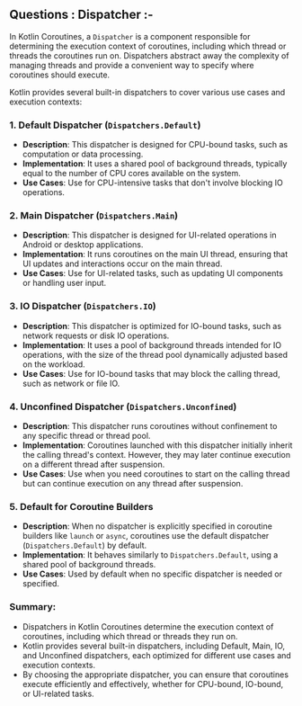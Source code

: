 

## Questions : Dispatcher :- 


In Kotlin Coroutines, a `Dispatcher` is a component responsible for determining the execution context of coroutines, including which thread or threads the coroutines run on. Dispatchers abstract away the complexity of managing threads and provide a convenient way to specify where coroutines should execute.

Kotlin provides several built-in dispatchers to cover various use cases and execution contexts:

### 1. Default Dispatcher (`Dispatchers.Default`)

- **Description**: This dispatcher is designed for CPU-bound tasks, such as computation or data processing.
- **Implementation**: It uses a shared pool of background threads, typically equal to the number of CPU cores available on the system.
- **Use Cases**: Use for CPU-intensive tasks that don't involve blocking IO operations.

### 2. Main Dispatcher (`Dispatchers.Main`)

- **Description**: This dispatcher is designed for UI-related operations in Android or desktop applications.
- **Implementation**: It runs coroutines on the main UI thread, ensuring that UI updates and interactions occur on the main thread.
- **Use Cases**: Use for UI-related tasks, such as updating UI components or handling user input.

### 3. IO Dispatcher (`Dispatchers.IO`)

- **Description**: This dispatcher is optimized for IO-bound tasks, such as network requests or disk IO operations.
- **Implementation**: It uses a pool of background threads intended for IO operations, with the size of the thread pool dynamically adjusted based on the workload.
- **Use Cases**: Use for IO-bound tasks that may block the calling thread, such as network or file IO.

### 4. Unconfined Dispatcher (`Dispatchers.Unconfined`)

- **Description**: This dispatcher runs coroutines without confinement to any specific thread or thread pool.
- **Implementation**: Coroutines launched with this dispatcher initially inherit the calling thread's context. However, they may later continue execution on a different thread after suspension.
- **Use Cases**: Use when you need coroutines to start on the calling thread but can continue execution on any thread after suspension.

### 5. Default for Coroutine Builders

- **Description**: When no dispatcher is explicitly specified in coroutine builders like `launch` or `async`, coroutines use the default dispatcher (`Dispatchers.Default`) by default.
- **Implementation**: It behaves similarly to `Dispatchers.Default`, using a shared pool of background threads.
- **Use Cases**: Used by default when no specific dispatcher is needed or specified.

### Summary:

- Dispatchers in Kotlin Coroutines determine the execution context of coroutines, including which thread or threads they run on.
- Kotlin provides several built-in dispatchers, including Default, Main, IO, and Unconfined dispatchers, each optimized for different use cases and execution contexts.
- By choosing the appropriate dispatcher, you can ensure that coroutines execute efficiently and effectively, whether for CPU-bound, IO-bound, or UI-related tasks.